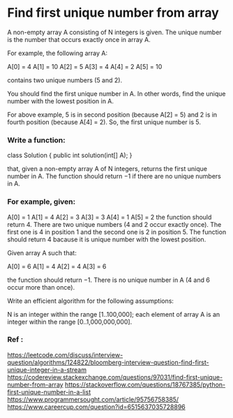 # Find first unique number from array

A non-empty array A consisting of N integers is given. The unique number is the number that occurs exactly once in array A.

For example, the following array A:

  A[0] = 4
  A[1] = 10
  A[2] = 5
  A[3] = 4
  A[4] = 2
  A[5] = 10

contains two unique numbers (5 and 2).

You should find the first unique number in A. In other words, find the unique number with the lowest position in A.

For above example, 5 is in second position (because A[2] = 5) and 2 is in fourth position (because A[4] = 2). So, the first unique number is 5.

### Write a function:

class Solution { public int solution(int[] A); }

that, given a non-empty array A of N integers, returns the first unique number in A. The function should return −1 if there are no unique numbers in A.

### For example, given:

  A[0] = 1
  A[1] = 4
  A[2] = 3
  A[3] = 3
  A[4] = 1
  A[5] = 2
the function should return 4. There are two unique numbers (4 and 2 occur exactly once). The first one is 4 in position 1 and the second one is 2 in position 5. The function should return 4 bacause it is unique number with the lowest position.

Given array A such that:

  A[0] = 6
  A[1] = 4
  A[2] = 4
  A[3] = 6

the function should return −1. There is no unique number in A (4 and 6 occur more than once).

Write an efficient algorithm for the following assumptions:

N is an integer within the range [1..100,000];
each element of array A is an integer within the range [0..1,000,000,000].


### Ref :
https://leetcode.com/discuss/interview-question/algorithms/124822/bloomberg-interview-question-find-first-unique-integer-in-a-stream
https://codereview.stackexchange.com/questions/97031/find-first-unique-number-from-array
https://stackoverflow.com/questions/18767385/python-first-unique-number-in-a-list
https://www.programmersought.com/article/95756758385/
https://www.careercup.com/question?id=6515637035728896
